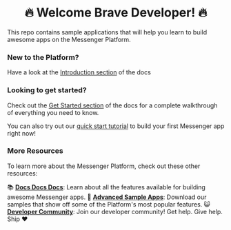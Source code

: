 <h1 align="center">🔥 Welcome Brave Developer! 🔥</h1>
  
This repo contains sample applications that will help you learn to build awesome apps on the Messenger Platform. 

### New to the Platform?

Have a look at the [Introduction section](https://developers.facebook.com/docs/messenger-platform/getting-started) of the docs

### Looking to get started?

Check out the [Get Started section](https://developers.facebook.com/docs/messenger-platform/getting-started) of the docs for a complete walkthrough of everything you need to know.

You can also try out our [quick start tutorial](https://developers.facebook.com/docs/messenger-platform/getting-started/quick-start) to build your first Messenger app right now!

### More Resources

To learn more about the Messenger Platform, check out these other resources:

📚 **[Docs Docs Docs](https://developers.facebook.com/docs/messenger-platform/)**: Learn about all the features available for building awesome Messenger apps.
📱 **[Advanced Sample Apps](https://github.com/fbsamples/messenger-bot-samples)**: Download our samples that show off some of the Platform's most popular features.
😺 **[Developer Community](https://www.facebook.com/groups/messengerplatform/)**: Join our developer community! Get help. Give help. Ship ❤️
